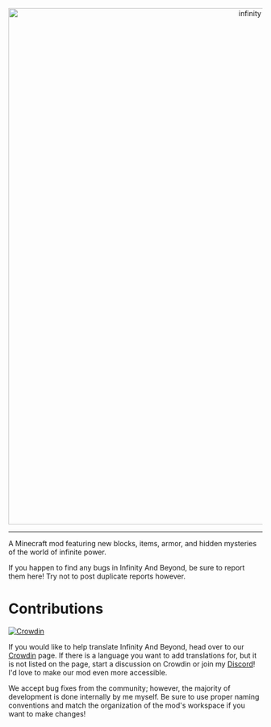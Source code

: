 <p align="center"><img src="src/main/resources/infinity_and_beyond.png" alt="infinity and beyond" width="1024"></p>

---
A Minecraft mod featuring new blocks, items, armor, and hidden mysteries of the world of infinite power.

If you happen to find any bugs in Infinity And Beyond, be sure to report them here! Try not to post duplicate reports however.

# Contributions
[![Crowdin](https://badges.crowdin.net/deeper-and-darker/localized.svg)](https://crowdin.com/project/deeper-and-darker)

If you would like to help translate Infinity And Beyond, head over to our [Crowdin](https://crowdin.com/project/deeper-and-darker) page. If there is a language you want to add translations for, but it is not listed on the page, start a discussion on Crowdin or join my [Discord](https://discord.gg/3QNhsQFp)! I'd love to make our mod even more accessible.

We accept bug fixes from the community; however, the majority of development is done internally by me myself. Be sure to use proper naming conventions and match the organization of the mod's workspace if you want to make changes!